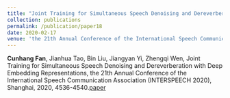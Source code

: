 ```yaml
---
title: "Joint Training for Simultaneous Speech Denoising and Dereverberation with Deep Embedding Representations"
collection: publications
permalink: /publication/paper18
date: 2020-02-17
venue: 'the 21th Annual Conference of the International Speech Communication Association (INTERSPEECH)'
---
```

**Cunhang Fan**, Jianhua Tao, Bin Liu, Jiangyan Yi, Zhengqi Wen, Joint Training for Simultaneous Speech Denoising and Dereverberation with Deep Embedding Representations, the 21th Annual Conference of the International Speech Communication Association (INTERSPEECH 2020), Shanghai, 2020, 4536-4540.[paper](https://fchest.github.io/pub/interspeech20201.pdf)

